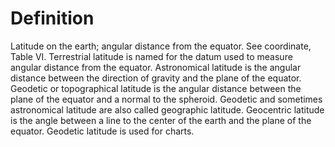 # Definition

Latitude on the earth; angular distance from the equator. See
coordinate, Table VI. Terrestrial latitude is named for the datum used
to measure angular distance from the equator. Astronomical latitude is
the angular distance between the direction of gravity and the plane of
the equator. Geodetic or topographical latitude is the angular distance
between the plane of the equator and a normal to the spheroid. Geodetic
and sometimes astronomical latitude are also called geographic latitude.
Geocentric latitude is the angle between a line to the center of the
earth and the plane of the equator. Geodetic latitude is used for
charts.
